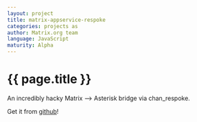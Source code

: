 ```yaml
---
layout: project
title: matrix-appservice-respoke
categories: projects as
author: Matrix.org team
language: JavaScript
maturity: Alpha
---
```


# {{ page.title }}
An incredibly hacky Matrix --> Asterisk bridge via chan_respoke.

Get it from [github](https://github.com/matrix-org/matrix-appservice-respoke)!
